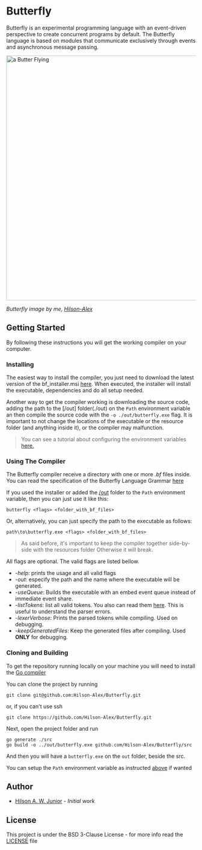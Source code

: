 # Butterfly

Butterfly is an experimental programming language with an event-driven perspective to create concurrent programs by 
default. The Butterfly language is based on modules that communicate exclusively through events and asynchronous message 
passing.

<a href="https://drive.google.com/uc?export=view&id=1vI3_UjFAzELrp2uUPGPjE3CK-NpqgJeN">
  <img src="https://drive.google.com/uc?export=view&id=1vI3_UjFAzELrp2uUPGPjE3CK-NpqgJeN" style="width: 650px; max-width: 100%; height: auto"  alt="a Butter Flying"/>
</a>

*Butterfly image by me, [Hilson-Alex]*


## Getting Started

By following these instructions you will get the working compiler on your computer. 


### Installing

The easiest way to install the compiler, you just need to download the latest version of the bf_installer.msi [here][latest-tag]. 
When executed, the installer will install the executable, dependencies and do all setup needed.

Another way to get the compiler working is downloading the source code, adding the path to the [/out] folder(./out) on the `Path`
environment variable an then compile the source code with the `-o ./out/butterfly.exe` flag. It is important to not change the locations 
of the executable or the resource folder (and anything inside it), or the compiler may malfunction.

> You can see a tutorial about configuring the environment variables [here.](https://www.c-sharpcorner.com/article/how-to-addedit-path-environment-variable-in-windows-11/)


### Using The Compiler

The Butterfly compiler receive a directory with one or more *.bf* files inside. You can read the specification of the Butterfly Language 
Grammar [here](./out/resources/doc/Grammar.md)

If you used the installer or added the [/out](./out) folder to the `Path` environment
variable, then you can just use it like this: 

```shell
butterfly <flags> <folder_with_bf_files>
```

Or, alternatively, you can just specify the path to the executable as follows:

```shell
path\to\butterfly.exe <flags> <folder_with_bf_files>
```
> As said before, it's important to keep the compiler together side-by-side with the resources folder
> Otherwise it will break.

All flags are optional. The valid flags are listed bellow.

- *-help*: prints the usage and all valid flags
- *-out*: especify the path and the name where the executable will be generated.
- *-useQueue*: Builds the executable with an embed event queue instead of immediate event share.
- *-listTokens*: list all valid tokens. You also can read them [here](./out/resources/doc/Tokens.md).
  This is useful to understand the parser errors.
- *-lexerVerbose*: Prints the parsed tokens while compiling. Used on debugging.
- *-keepGeneratedFiles*: Keep the generated files after compiling. Used **ONLY** for debugging.


### Cloning and Building

To get the repository running locally on your machine you will need to install the [Go compiler](https://go.dev/dl/)

You can clone the project by running

```shell
git clone git@github.com:Hilson-Alex/Butterfly.git
```

or, if you can't use ssh

```shell
git clone https://github.com/Hilson-Alex/Butterfly.git
```

Next, open the project folder and run

```shell
go generate ./src
go build -o ../out/butterfly.exe github.com/Hilson-Alex/Butterfly/src
```

And then you will have a `butterfly.exe` on the `out` folder, beside the src.

You can setup the `Path` environment variable as instructed [above](#installing) if wanted


## Author

- [Hilson A. W. Junior][Hilson-Alex] - *Initial work*


## License

This project is under the BSD 3-Clause License - for more info read the [LICENSE](LICENSE) file

[Hilson-Alex]: https://github.com/Hilson-Alex
[latest-tag]: https://github.com/Hilson-Alex/Butterfly/releases/tag/0.4.1
